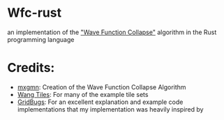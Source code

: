 # Wfc-rust
an implementation of the ["Wave Function Collapse"](https://github.com/mxgmn/WaveFunctionCollapse) algorithm in the Rust programming language

# Credits:
- [mxgmn](https://github.com/mxgmn): Creation of the Wave Function Collapse Algorithm
- [Wang Tiles](http://www.cr31.co.uk/stagecast/wang/tiles_e.html): For many of the example tile sets
- [GridBugs](https://www.gridbugs.org/wave-function-collapse/): For an excellent explanation and example code implementations that my implementation was heavily inspired by
